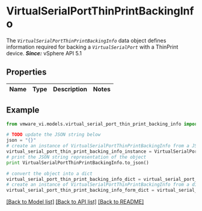# VirtualSerialPortThinPrintBackingInfo

The <code>*VirtualSerialPortThinPrintBackingInfo*</code> data object defines information required for backing a <code>*VirtualSerialPort*</code> with a ThinPrint device.  ***Since:*** vSphere API 5.1 

## Properties
Name | Type | Description | Notes
------------ | ------------- | ------------- | -------------

## Example

```python
from vmware_vi.models.virtual_serial_port_thin_print_backing_info import VirtualSerialPortThinPrintBackingInfo

# TODO update the JSON string below
json = "{}"
# create an instance of VirtualSerialPortThinPrintBackingInfo from a JSON string
virtual_serial_port_thin_print_backing_info_instance = VirtualSerialPortThinPrintBackingInfo.from_json(json)
# print the JSON string representation of the object
print VirtualSerialPortThinPrintBackingInfo.to_json()

# convert the object into a dict
virtual_serial_port_thin_print_backing_info_dict = virtual_serial_port_thin_print_backing_info_instance.to_dict()
# create an instance of VirtualSerialPortThinPrintBackingInfo from a dict
virtual_serial_port_thin_print_backing_info_form_dict = virtual_serial_port_thin_print_backing_info.from_dict(virtual_serial_port_thin_print_backing_info_dict)
```
[[Back to Model list]](../README.md#documentation-for-models) [[Back to API list]](../README.md#documentation-for-api-endpoints) [[Back to README]](../README.md)


